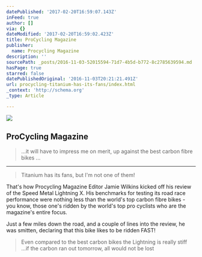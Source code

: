```yaml
---
datePublished: '2017-02-20T16:59:07.143Z'
inFeed: true
author: []
via: {}
dateModified: '2017-02-20T16:59:02.423Z'
title: ProCycling Magazine
publisher:
  name: Procycling Magazine
description: ''
sourcePath: _posts/2016-11-03-52015594-71d7-4b5d-b772-8c2785639594.md
hasPage: true
starred: false
datePublishedOriginal: '2016-11-03T20:21:21.491Z'
url: procycling-titanium-has-its-fans/index.html
_context: 'http://schema.org'
_type: Article

---
```

![](https://the-grid-user-content.s3-us-west-2.amazonaws.com/c7691d5d-f8cc-4962-a060-875e5f898835.jpg)

## ProCycling Magazine

> ...it will have to impress me on merit, up against the best carbon fibre bikes ...

---

> Titanium has its fans, but I'm not one of them!

That's how Procycling Magazine Editor Jamie Wilkins kicked off his review of the Speed Metal Lightning X. His benchmarks for testing its road race performance were nothing less than the world's top carbon fibre bikes - you know, those one's ridden by the world's top pro cyclists who are the magazine's entire focus.

Just a few miles down the road, and a couple of lines into the review, he was smitten, declaring that this bike likes to be ridden FAST!

> Even compared to the best carbon bikes the Lightning is really stiff ...if the carbon ran out tomorrow, all would not be lost